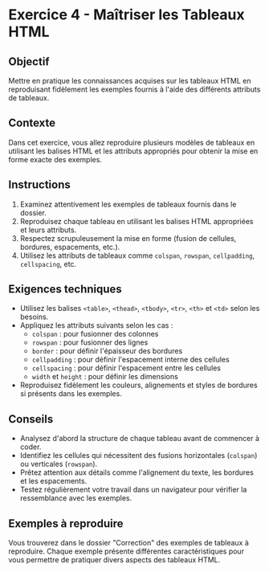 # Exercice 4 - Maîtriser les Tableaux HTML

## Objectif
Mettre en pratique les connaissances acquises sur les tableaux HTML en reproduisant fidèlement les exemples fournis à l'aide des différents attributs de tableaux.

## Contexte
Dans cet exercice, vous allez reproduire plusieurs modèles de tableaux en utilisant les balises HTML et les attributs appropriés pour obtenir la mise en forme exacte des exemples.

## Instructions

1. Examinez attentivement les exemples de tableaux fournis dans le dossier.
2. Reproduisez chaque tableau en utilisant les balises HTML appropriées et leurs attributs.
3. Respectez scrupuleusement la mise en forme (fusion de cellules, bordures, espacements, etc.).
4. Utilisez les attributs de tableaux comme `colspan`, `rowspan`, `cellpadding`, `cellspacing`, etc.

## Exigences techniques
- Utilisez les balises `<table>`, `<thead>`, `<tbody>`, `<tr>`, `<th>` et `<td>` selon les besoins.
- Appliquez les attributs suivants selon les cas :
  - `colspan` : pour fusionner des colonnes
  - `rowspan` : pour fusionner des lignes
  - `border` : pour définir l'épaisseur des bordures
  - `cellpadding` : pour définir l'espacement interne des cellules
  - `cellspacing` : pour définir l'espacement entre les cellules
  - `width` et `height` : pour définir les dimensions
- Reproduisez fidèlement les couleurs, alignements et styles de bordures si présents dans les exemples.

## Conseils
- Analysez d'abord la structure de chaque tableau avant de commencer à coder.
- Identifiez les cellules qui nécessitent des fusions horizontales (`colspan`) ou verticales (`rowspan`).
- Prêtez attention aux détails comme l'alignement du texte, les bordures et les espacements.
- Testez régulièrement votre travail dans un navigateur pour vérifier la ressemblance avec les exemples.

## Exemples à reproduire
Vous trouverez dans le dossier "Correction" des exemples de tableaux à reproduire. Chaque exemple présente différentes caractéristiques pour vous permettre de pratiquer divers aspects des tableaux HTML.

